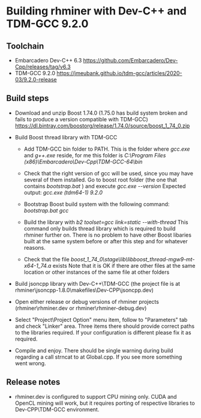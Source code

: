 # Building rhminer with Dev-C++ and TDM-GCC 9.2.0

## Toolchain
* Embarcadero Dev-C++ 6.3   https://github.com/Embarcadero/Dev-Cpp/releases/tag/v6.3
* TDM-GCC 9.2.0             https://jmeubank.github.io/tdm-gcc/articles/2020-03/9.2.0-release

## Build steps
* Download and unzip Boost 1.74.0 (1.75.0 has build system broken and fails to produce a version compatible with TDM-GCC)
  https://dl.bintray.com/boostorg/release/1.74.0/source/boost_1_74_0.zip

* Build Boost thread library with TDM-GCC
  * Add TDM-GCC bin folder to PATH. This is the folder where _gcc.exe_ and _g++.exe_ reside, for me this folder is _C:\Program Files (x86)\Embarcadero\Dev-Cpp\TDM-GCC-64\bin_
  * Check that the right version of gcc will be used, since you may have several of them installed. Go to boost root folder (the one that contains _bootstrap.bat_ )  and execute _gcc.exe --version_   Expected output: _gcc.exe (tdm64-1) 9.2.0_

  * Bootstrap Boost build system with  the following command: _bootstrap.bat gcc_

  * Build the library with _b2 toolset=gcc link=static --with-thread_
    This command only builds thread library which is required to build rhminer further on. 
    There is no problem to have other Boost libaries built at the same system before or after this step and for whatever reasons.

  * Check that the file _boost_1_74_0\stage\lib\libboost_thread-mgw9-mt-x64-1_74.a_  exists
    Note that it is OK if there are other files at the same location or other instances of the same file at other folders

* Build jsoncpp library with Dev-C++\TDM-GCC
  (the project file is at rhminer\jsoncpp-1.8.0\makefiles\Dev-CPP\jsoncpp.dev) 

* Open either release or debug versions of rhminer projects
  (rhminer\rhminer.dev or rhminer\rhminer-debug.dev)

* Select "Project\Project Option" menu item, follow to "Parameters" tab and check "Linker" area. 
  Three items there should provide correct paths to the libraries required. If your configuration is different please fix it as required.

* Compile and enjoy. There should be single warning during build regarding a call strncat to at Global.cpp. If you see more something went wrong.  

## Release notes
* rhminer.dev is configured to support CPU mining only.  CUDA and OpenCL mining will work, but it requires porting of respective libraries to Dev-CPP\TDM-GCC environment.
  
